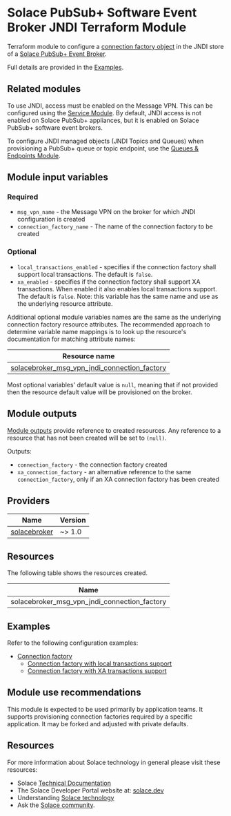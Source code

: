 # Solace PubSub+ Software Event Broker JNDI Terraform Module

Terraform module to configure a [connection factory object](https://docs.solace.com/API/Solace-JMS-API/Connection-Factories.htm) in the JNDI store of a [Solace PubSub+ Event Broker](https://solace.com/products/event-broker/). 

Full details are provided in the [Examples](#examples).

## Related modules

To use JNDI, access must be enabled on the Message VPN. This can be configured using the [Service Module](TODO:fixlink). By default, JNDI access is not enabled on Solace PubSub+ appliances, but it is enabled on Solace PubSub+ software event brokers.

To configure JNDI managed objects (JNDI Topics and Queues) when provisioning a PubSub+ queue or topic endpoint, use the [Queues & Endpoints Module](TODO:fixlink).

## Module input variables

### Required

* `msg_vpn_name` - the Message VPN on the broker for which JNDI configuration is created
* `connection_factory_name` - The name of the connection factory to be created

### Optional

* `local_transactions_enabled` - specifies if the connection factory shall support local transactions. The default is `false`.
* `xa_enabled` - specifies if the connection factory shall support XA transactions. When enabled it also enables local transactions support. The default is `false`. Note: this variable has the same name and use as the underlying resource attribute.

Additional optional module variables names are the same as the underlying connection factory resource attributes. The recommended approach to determine variable name mappings is to look up the resource's documentation for matching attribute names:

| Resource name |
|---------------|
|[solacebroker_msg_vpn_jndi_connection_factory](https://registry.terraform.io/providers/SolaceProducts/solacebroker/latest/docs/resources/msg_vpn_jndi_connection_factory#optional)|

Most optional variables' default value is `null`, meaning that if not provided then the resource default value will be provisioned on the broker.

## Module outputs

[Module outputs](https://developer.hashicorp.com/terraform/language/values/outputs) provide reference to created resources. Any reference to a resource that has not been created will be set to `(null)`.

Outputs:
* `connection_factory` - the connection factory created
* `xa_connection_factory` - an alternative reference to the same `connection_factory`, only if an XA connection factory has been created

## Providers

| Name | Version |
|------|---------|
| <a name="provider_solacebroker"></a> [solacebroker](https://registry.terraform.io/providers/SolaceProducts/solacebroker/latest) | ~> 1.0 |

## Resources

The following table shows the resources created.

| Name |
|------|
| solacebroker_msg_vpn_jndi_connection_factory |

## Examples

Refer to the following configuration examples:

- [Connection factory](examples/basic/)
    - [Connection factory with local transactions support](examples/local-transactions-support/)
    - [Connection factory with XA transactions support](examples/xa-transactions-support/)

## Module use recommendations

This module is expected to be used primarily by application teams. It supports provisioning connection factories required by a specific application. It may be forked and adjusted with private defaults.

## Resources

For more information about Solace technology in general please visit these resources:

- Solace [Technical Documentation](https://docs.solace.com/)
- The Solace Developer Portal website at: [solace.dev](//solace.dev/)
- Understanding [Solace technology](//solace.com/products/platform/)
- Ask the [Solace community](//dev.solace.com/community/).
